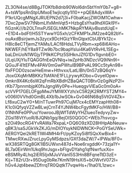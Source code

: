 ZL3ON4se/d8BgJTOKfb8dnb90Wol6dn5btYmY0b7+g8=
A+tsW1psRnStpUMxoE1wjlcqtIy1I10++pQE8AdyxWA=
P1krUQcgMNgXJRUEPN2d7j3i+F0baKacjZWOIM1Cwhw=
7Dxc2pwSV7tNbmLlfxMmVqt5+HzbgEsYha9hdXGkl9Y=
fiGznK///b2OLTmxPJ5EGLhMK7NkpRYMAjvBsstdUqE=
+E1D4+bdFf/H5STYwwYG5xh/zCFKMP1xJM2ze4Q82bY=
ouAxdBsirjwmJs3zycx9DcHGizYRnGtpxtCbUBYk12c=
H8lc8eCTfjemZYAMs/LACf8HdsLTVyRbm+xp68i6AHo=
NKWEF/hEY8a9TZw9b7bc9bapYslui4Ka6VtRvHL1SEg=
baLDnUoN1WGjyTP9kKCPtz5SlHknJZfG1Dv1lgvnbE0=
ULqUXjYIuTQAGGfnEeQVNIq+iwZpHb3NDzcVQ9iNn9I=
QGuJF41tEFMv4PAV0mGwPWtuIB9BPvAL99Cc5tyAn98=
fIxFFOD0zscwHeEmw+Hthvxx/LatLlBh/0n57zBQ6qY=
JtoxGXqMrMBKKzTtAfAhE1FLLjrywyKObo+GvyelOpw=
0mkn9X4Kc6sW2qFmRbXBdHZBaQACT0BtvOz0giNzP2I=
rKb77pnnmbjpK0fsJgngWy0Pe+HueqgvVIEaGc0m0oA=
scVVP17GELOFgpMwJYMIWXYzh/xC5R2jK2RMYST2MY4=
v006I0VVhd0GmBL4Xb1bJwSOk+Gv046N68q5VtGV4Zk=
Lf8xuC2wY0+M/nTTuwrPh97CujM7cx4cEMYzapHth08=
K1c0iQfyqVZZwBLwjCrnT4YJNW4bcFgytMKFo/HW/B8=
01NhNFe0PPuv/YowrooJBjWfTdWyYHZlueoTedyvyZw=
ZGsI18VtYuoR/8JQNb1gq/8ejOIS0QGOC+WEb7hsvcg=
s2Oi49ocRG4YvRAWa7RxpaL+DQ6O9zXD28HHpAbNeuw=
qBK3/saSJGkVkZKJG/mDIOYsykNIDWNCK+PoGYSeUWk=
AERGYQei2kRETIWi4MH4rFt/pyKZoy5i8fSQxXwBix4=
TMwcRXwJZrucLpyGyMSdpzs/GXf3daZW/7+lPWa/8F0=
wX38SRTQg8GK1lB5UWxn487d+Noe6rxgddK+73zja1Y=
8L7a0EirWm1Ukq9hrJsgx+bFIgvDYahg1qfNwrfuxXo=
eBSMRy4Lhq2iER5IjxMJuVVanl5S3Hn8BFqneTtD3zE=
Kij+T82rU3r+95Dug0bRe7KmN19HsXI5+bOWvtV072I=
hGv4Jqt4bewZDfrrqTR0QqtkT7vqwHs+/1ha01L1zwc=
